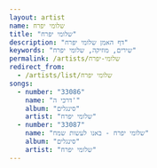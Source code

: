 ```yaml
---
layout: artist
name: שלומי יפרח
title: "שלומי יפרח"
description: "דף האמן שלומי יפרח"
keywords: "שירים, מוזיקה, שלומי יפרח"
permalink: /artists/שלומי-יפרח
redirect_from:
  - /artists/list/שלומי יפרח
songs:
  - number: "33086"
    name: "דרכי ה'"
    album: "סינגלים"
    artist: "שלומי יפרח"
  - number: "33087"
    name: "שלומי יפרח - באנו לעשות שמח"
    album: "סינגלים"
    artist: "שלומי יפרח"
---
```

